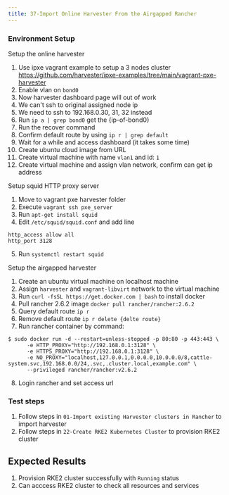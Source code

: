 ```yaml
---
title: 37-Import Online Harvester From the Airgapped Rancher
---
```


### Environment Setup

Setup the online harvester
1. Use ipxe vagrant example to setup a 3 nodes cluster
https://github.com/harvester/ipxe-examples/tree/main/vagrant-pxe-harvester 
2. Enable vlan on `bond0`
3. Now harvester dashboard page will out of work
4. We can't ssh to original assigned node ip
5. We need to ssh to 192.168.0.30, 31, 32 instead
6. Run `ip a | grep bond0` get the {ip-of-bond0}
7. Run the recover command
8. Confirm default route by using `ip r | grep default`
9. Wait for a while and access dashboard (it takes some time)
10. Create ubuntu cloud image from URL
11. Create virtual machine with name `vlan1` and id: `1`
12. Create virtual machine and assign vlan network, confirm can get ip address

Setup squid HTTP proxy server
1. Move to vagrant pxe harvester folder
2. Execute `vagrant ssh pxe_server`
3. Run `apt-get install squid`
4. Edit `/etc/squid/squid.conf` and add line
```
http_access allow all
http_port 3128
```
5. Run `systemctl restart squid` 

Setup the airgapped harvester
1. Create an ubuntu virtual machine on localhost machine 
2. Assign `harvester` and `vagrant-libvirt` network to the virtual machine
3. Run `curl -fsSL https://get.docker.com | bash` to install docker
4. Pull rancher 2.6.2 image `docker pull rancher/rancher:2.6.2`
5. Query default route `ip r`
6. Remove default route `ip r delete {delte route}`
7. Run rancher container by command:
```
$ sudo docker run -d --restart=unless-stopped -p 80:80 -p 443:443 \
      -e HTTP_PROXY="http://192.168.0.1:3128" \
      -e HTTPS_PROXY="http://192.168.0.1:3128" \
      -e NO_PROXY="localhost,127.0.0.1,0.0.0.0,10.0.0.0/8,cattle-system.svc,192.168.0.0/24,.svc,.cluster.local,example.com" \
      --privileged rancher/rancher:v2.6.2
```
8. Login rancher and set access url 

### Test steps

1. Follow steps in `01-Import existing Harvester clusters in Rancher` to import harvester
2. Follow steps in `22-Create RKE2 Kubernetes Cluster` to provision RKE2 cluster


## Expected Results
1. Provision RKE2 cluster successfully with `Running` status
2. Can acccess RKE2 cluster to check all resources and services